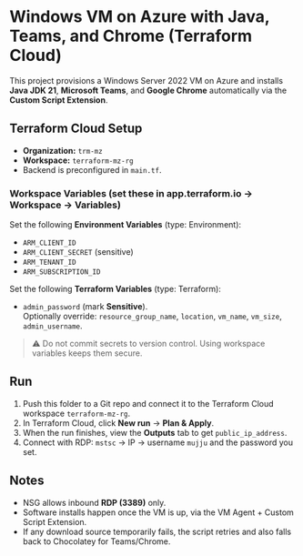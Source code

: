 
# Windows VM on Azure with Java, Teams, and Chrome (Terraform Cloud)

This project provisions a Windows Server 2022 VM on Azure and installs **Java JDK 21**, **Microsoft Teams**, and **Google Chrome** automatically via the **Custom Script Extension**.

## Terraform Cloud Setup
- **Organization:** `trm-mz`
- **Workspace:** `terraform-mz-rg`
- Backend is preconfigured in `main.tf`.

### Workspace Variables (set these in app.terraform.io → Workspace → Variables)
Set the following **Environment Variables** (type: Environment):
- `ARM_CLIENT_ID`
- `ARM_CLIENT_SECRET` (sensitive)
- `ARM_TENANT_ID`
- `ARM_SUBSCRIPTION_ID`

Set the following **Terraform Variables** (type: Terraform):
- `admin_password` (mark **Sensitive**).  
  Optionally override: `resource_group_name`, `location`, `vm_name`, `vm_size`, `admin_username`.

> ⚠️ Do not commit secrets to version control. Using workspace variables keeps them secure.

## Run
1. Push this folder to a Git repo and connect it to the Terraform Cloud workspace `terraform-mz-rg`.
2. In Terraform Cloud, click **New run** → **Plan & Apply**.
3. When the run finishes, view the **Outputs** tab to get `public_ip_address`.
4. Connect with RDP: `mstsc` → IP → username `mujju` and the password you set.

## Notes
- NSG allows inbound **RDP (3389)** only.
- Software installs happen once the VM is up, via the VM Agent + Custom Script Extension.
- If any download source temporarily fails, the script retries and also falls back to Chocolatey for Teams/Chrome.
